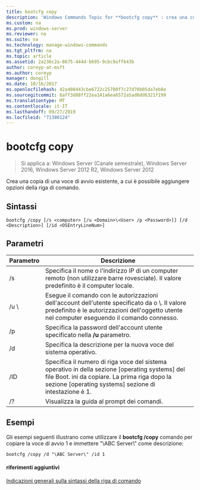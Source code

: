 ```yaml
---
title: bootcfg copy
description: 'Windows Commands Topic for **bootcfg copy** : crea una copia di una voce di avvio esistente, a cui è possibile aggiungere opzioni della riga di comando.'
ms.custom: na
ms.prod: windows-server
ms.reviewer: na
ms.suite: na
ms.technology: manage-windows-commands
ms.tgt_pltfrm: na
ms.topic: article
ms.assetid: 2a236c2a-8675-444d-b695-9cbc9aff643b
author: coreyp-at-msft
ms.author: coreyp
manager: dongill
ms.date: 10/16/2017
ms.openlocfilehash: 42a408443cbe6722c25780f7c27d70b05da7eb8e
ms.sourcegitcommit: 6aff3d88ff22ea141a6ea6572a5ad8dd6321f199
ms.translationtype: MT
ms.contentlocale: it-IT
ms.lasthandoff: 09/27/2019
ms.locfileid: "71380124"
---
```

# <a name="bootcfg-copy"></a>bootcfg copy

>Si applica a: Windows Server (Canale semestrale), Windows Server 2016, Windows Server 2012 R2, Windows Server 2012

Crea una copia di una voce di avvio esistente, a cui è possibile aggiungere opzioni della riga di comando.

## <a name="syntax"></a>Sintassi
```
bootcfg /copy [/s <computer> [/u <Domain>\<User> /p <Password>]] [/d <Description>] [/id <OSEntryLineNum>]
```
## <a name="parameters"></a>Parametri

|      Parametro       |                                                                                             Descrizione                                                                                             |
|----------------------|-----------------------------------------------------------------------------------------------------------------------------------------------------------------------------------------------------|
|    /s <computer>     |                                         Specifica il nome o l'indirizzo IP di un computer remoto (non utilizzare barre rovesciate). Il valore predefinito è il computer locale.                                          |
| /u <Domain>\\<User>  | Esegue il comando con le autorizzazioni dell'account dell'utente specificato da <User>o <Domain>\\<User>. Il valore predefinito è le autorizzazioni dell'oggetto utente nel computer eseguendo il comando connesso. |
|    /p <Password>     |                                                        Specifica la password dell'account utente specificato nella **/u** parametro.                                                        |
|   /d <Description>   |                                                                    Specifica la descrizione per la nuova voce del sistema operativo.                                                                    |
| <OSEntryLineNum>/ID |         Specifica il numero di riga voce del sistema operativo in della sezione [operating systems] del file Boot. ini da copiare. La prima riga dopo la sezione [operating systems] sezione di intestazione è 1.         |
|          /?          |                                                                                Visualizza la guida al prompt dei comandi.                                                                                 |

## <a name="BKMK_examples"></a>Esempi
Gli esempi seguenti illustrano come utilizzare il **bootcfg /copy** comando per copiare la voce di avvio 1 e immettere "\ABC Server\\" come descrizione:
```
bootcfg /copy /d "\ABC Server\" /id 1
```
#### <a name="additional-references"></a>riferimenti aggiuntivi
[Indicazioni generali sulla sintassi della riga di comando](command-line-syntax-key.md)

